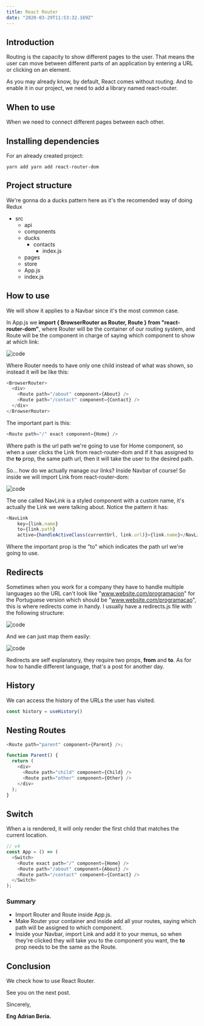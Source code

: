 ```yaml
---
title: React Router
date: "2020-03-29T11:53:32.169Z"
---
```


## Introduction

Routing is the capacity to show different pages to the user. That means the user can move between different parts of an application by entering a URL or clicking on an element.

As you may already know, by default, React comes without routing. And to enable it in our project, we need to add a library named react-router.

## When to use

When we need to connect different pages between each other.

## Installing dependencies

For an already created project:

    yarn add yarn add react-router-dom

## Project structure

We're gonna do a ducks pattern here as it's the recomended way of doing Redux

- src
    - api
    - components
    - ducks
        - contacts
            - index.js
    - pages
    - store
    - App.js
    - index.js

## How to use

We will show it applies to a Navbar since it's the most common case.

In App.js we **import { BrowserRouter as Router, Route } from "react-router-dom"**, where Router will be the container of our routing system, and Route will be the component in charge of saying which component to show at which link:

![code](react-router-1.png)

Where Router needs to have only one child instead of what was shown, so instead it will be like this:

```javascript
<BrowserRouter>
  <div>
    <Route path="/about" component={About} />
    <Route path="/contact" component={Contact} />
  </div>
</BrowserRouter>
```

The important part is this:

```javascript
<Route path="/" exact component={Home} />
```

Where path is the url path we're going to use for Home component, so when a user clicks the Link from react-router-dom and if it has assigned to the **to** prop, the same path url, then it will take the user to the desired path.

So... how do we actually manage our links? Inside Navbar of course! So inside we will import Link from react-router-dom:

![code](react-router-2.png)

The one called NavLink is a styled component with a custom name, it's actually the Link we were talking about. Notice the pattern it has:

```javascript
<NavLink
    key={link.name}
    to={link.path}
    active={handleActiveClass(currentUrl, link.url)}>{link.name}</NavLink>
```

Where the important prop is the "to" which indicates the path url we're going to use.

## Redirects

Sometimes when you work for a company they have to handle multiple languages so the URL can't look like "www.website.com/programacion" for the Portuguese version which should be "www.website.com/programacao", this is where redirects come in handy. I usually have a redirects.js file with the following structure:

![code](react-router-3.png)

And we can just map them easily:

![code](react-router-4.png)

Redirects are self explanatory, they require two props, **from** and **to**. As for how to handle different language, that's a post for another day.

## History

We can access the history of the URLs the user has visited.

```javascript
const history = useHistory()
```

## Nesting Routes

```javascript
<Route path="parent" component={Parent} />;

function Parent() {
  return (
    <div>
      <Route path="child" component={Child} />
      <Route path="other" component={Other} />
    </div>
  );
}
```

## Switch

When a <Switch> is rendered, it will only render the first child <Route> that matches the current location.

```javascript
// v4
const App = () => (
  <Switch>
    <Route exact path="/" component={Home} />
    <Route path="/about" component={About} />
    <Route path="/contact" component={Contact} />
  </Switch>
);
```

### Summary

- Import Router and Route inside App.js.
- Make Router your container and inside add all your routes, saying which path will be assigned to which component.
- Inside your Navbar, import Link and add it to your menus, so when they're clicked they will take you to the component you want, the **to** prop needs to be the same as the Route.

## Conclusion

We check how to use React Router.

See you on the next post.

Sincerely,

**Eng Adrian Beria.**
